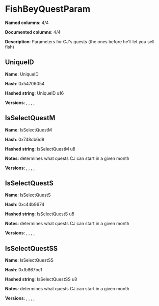 # FishBeyQuestParam
**Named columns**: 4/4

**Documented columns**: 4/4

**Description**: Parameters for CJ's quests (the ones before he'll let you sell fish)
## UniqueID

**Name**: UniqueID

**Hash**: 0x54706054

**Hashed string**: UniqueID u16

**Versions**: , , , , 

## IsSelectQuestM

**Name**: IsSelectQuestM

**Hash**: 0x748db6d8

**Hashed string**: IsSelectQuestM u8

**Notes**: determines what quests CJ can start in a given month

**Versions**: , , , , 

## IsSelectQuestS

**Name**: IsSelectQuestS

**Hash**: 0xc44b9674

**Hashed string**: IsSelectQuestS u8

**Notes**: determines what quests CJ can start in a given month

**Versions**: , , , , 

## IsSelectQuestSS

**Name**: IsSelectQuestSS

**Hash**: 0xfb867bc1

**Hashed string**: IsSelectQuestSS u8

**Notes**: determines what quests CJ can start in a given month

**Versions**: , , , , 

